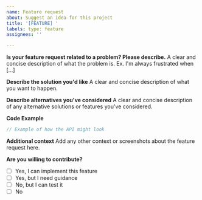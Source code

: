 ```yaml
---
name: Feature request
about: Suggest an idea for this project
title: '[FEATURE] '
labels: type: feature
assignees: ''

---
```


**Is your feature request related to a problem? Please describe.**
A clear and concise description of what the problem is. Ex. I'm always frustrated when [...]

**Describe the solution you'd like**
A clear and concise description of what you want to happen.

**Describe alternatives you've considered**
A clear and concise description of any alternative solutions or features you've considered.

**Code Example**
```java
// Example of how the API might look
```

**Additional context**
Add any other context or screenshots about the feature request here.

**Are you willing to contribute?**
- [ ] Yes, I can implement this feature
- [ ] Yes, but I need guidance
- [ ] No, but I can test it
- [ ] No